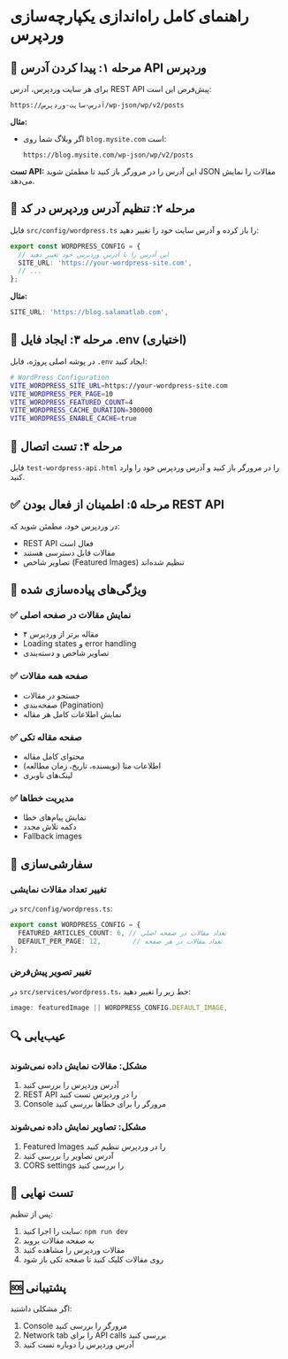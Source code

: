 # راهنمای کامل راه‌اندازی یکپارچه‌سازی وردپرس

## 🚀 مرحله ۱: پیدا کردن آدرس API وردپرس

برای هر سایت وردپرس، آدرس REST API پیش‌فرض این است:

```
https://آدرس-سایت-وردپرس/wp-json/wp/v2/posts
```

**مثال:**
- اگر وبلاگ شما روی `blog.mysite.com` است:
  ```
  https://blog.mysite.com/wp-json/wp/v2/posts
  ```

**تست API:**
این آدرس را در مرورگر باز کنید تا مطمئن شوید JSON مقالات را نمایش می‌دهد.

## 🔧 مرحله ۲: تنظیم آدرس وردپرس در کد

فایل `src/config/wordpress.ts` را باز کرده و آدرس سایت خود را تغییر دهید:

```typescript
export const WORDPRESS_CONFIG = {
  // این آدرس را با آدرس وردپرس خود تغییر دهید
  SITE_URL: 'https://your-wordpress-site.com',
  // ...
};
```

**مثال:**
```typescript
SITE_URL: 'https://blog.salamatlab.com',
```

## 📝 مرحله ۳: ایجاد فایل .env (اختیاری)

در پوشه اصلی پروژه، فایل `.env` ایجاد کنید:

```bash
# WordPress Configuration
VITE_WORDPRESS_SITE_URL=https://your-wordpress-site.com
VITE_WORDPRESS_PER_PAGE=10
VITE_WORDPRESS_FEATURED_COUNT=4
VITE_WORDPRESS_CACHE_DURATION=300000
VITE_WORDPRESS_ENABLE_CACHE=true
```

## 🧪 مرحله ۴: تست اتصال

فایل `test-wordpress-api.html` را در مرورگر باز کنید و آدرس وردپرس خود را وارد کنید.

## ✅ مرحله ۵: اطمینان از فعال بودن REST API

در وردپرس خود، مطمئن شوید که:
- REST API فعال است
- مقالات قابل دسترسی هستند
- تصاویر شاخص (Featured Images) تنظیم شده‌اند

## 🎯 ویژگی‌های پیاده‌سازی شده

### ✅ نمایش مقالات در صفحه اصلی
- ۴ مقاله برتر از وردپرس
- Loading states و error handling
- تصاویر شاخص و دسته‌بندی

### ✅ صفحه همه مقالات
- جستجو در مقالات
- صفحه‌بندی (Pagination)
- نمایش اطلاعات کامل هر مقاله

### ✅ صفحه مقاله تکی
- محتوای کامل مقاله
- اطلاعات متا (نویسنده، تاریخ، زمان مطالعه)
- لینک‌های ناوبری

### ✅ مدیریت خطاها
- نمایش پیام‌های خطا
- دکمه تلاش مجدد
- Fallback images

## 🎨 سفارشی‌سازی

### تغییر تعداد مقالات نمایشی
در `src/config/wordpress.ts`:

```typescript
export const WORDPRESS_CONFIG = {
  FEATURED_ARTICLES_COUNT: 6, // تعداد مقالات در صفحه اصلی
  DEFAULT_PER_PAGE: 12,        // تعداد مقالات در هر صفحه
};
```

### تغییر تصویر پیش‌فرض
در `src/services/wordpress.ts`، خط زیر را تغییر دهید:

```typescript
image: featuredImage || WORDPRESS_CONFIG.DEFAULT_IMAGE,
```

## 🔍 عیب‌یابی

### مشکل: مقالات نمایش داده نمی‌شوند
1. آدرس وردپرس را بررسی کنید
2. REST API را در وردپرس تست کنید
3. Console مرورگر را برای خطاها بررسی کنید

### مشکل: تصاویر نمایش داده نمی‌شوند
1. Featured Images را در وردپرس تنظیم کنید
2. آدرس تصاویر را بررسی کنید
3. CORS settings را بررسی کنید

## 📱 تست نهایی

پس از تنظیم:
1. سایت را اجرا کنید: `npm run dev`
2. به صفحه مقالات بروید
3. مقالات وردپرس را مشاهده کنید
4. روی مقالات کلیک کنید تا صفحه تکی باز شود

## 🆘 پشتیبانی

اگر مشکلی داشتید:
1. Console مرورگر را بررسی کنید
2. Network tab را برای API calls بررسی کنید
3. آدرس وردپرس را دوباره تست کنید 